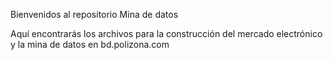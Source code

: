 Bienvenidos al repositorio Mina de datos

Aquí encontrarás los archivos para la construcción del mercado electrónico y la mina de datos en bd.polizona.com
